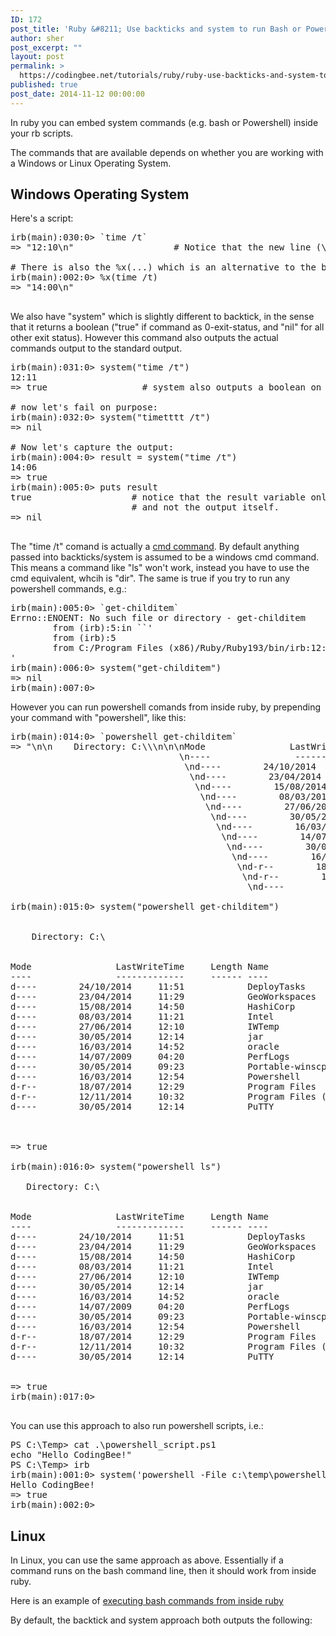 ```yaml
---
ID: 172
post_title: 'Ruby &#8211; Use backticks and system to run Bash or Powershell commands'
author: sher
post_excerpt: ""
layout: post
permalink: >
  https://codingbee.net/tutorials/ruby/ruby-use-backticks-and-system-to-run-bash-or-powershell-commands
published: true
post_date: 2014-11-12 00:00:00
---
```

In ruby you can embed system commands (e.g. bash or Powershell) inside your rb scripts. 

The commands that are available depends on whether you are working with a Windows or Linux Operating System.  

<h2>Windows Operating System</h2>
Here's a script:


<pre>
irb(main):030:0> `time /t`
=> "12:10\n"                   # Notice that the new line (\n) formatting doesn't get interpreted. 

# There is also the %x(...) which is an alternative to the backtick notation:
irb(main):002:0> %x(time /t)   
=> "14:00\n"

</pre>

We also have "system" which is slightly different to backtick, in the sense that it returns a boolean ("true" if command as 0-exit-status, and "nil" for all other exit status). However this command also outputs the actual commands output to the standard output. 
<pre>
irb(main):031:0> system("time /t")
12:11
=> true                  # system also outputs a boolean on whether it was succesful. 

# now let's fail on purpose:           
irb(main):032:0> system("timetttt /t")
=> nil

# Now let's capture the output:
irb(main):004:0> result = system("time /t")
14:06
=> true
irb(main):005:0> puts result        
true                   # notice that the result variable only holds the boolean value 
                       # and not the output itself.  
=> nil

</pre>

The "time /t" comand is actually a <a href="http://ss64.com/nt/">cmd command</a>. By default anything passed into backticks/system is assumed to be a windows cmd command. This means a command like "ls" won't work, instead you have to use the cmd equivalent, whcih is "dir". The same is true if you try to run any powershell commands, e.g.:

<pre>
irb(main):005:0> `get-childitem`
Errno::ENOENT: No such file or directory - get-childitem
        from (irb):5:in ``'
        from (irb):5
        from C:/Program Files (x86)/Ruby/Ruby193/bin/irb:12:in `<main>'
irb(main):006:0> system("get-childitem")
=> nil
irb(main):007:0>
</pre>

However you can run powershell comands from inside ruby, by prepending your command with "powershell", like this:

<pre>
irb(main):014:0> `powershell get-childitem`
=> "\n\n    Directory: C:\\\n\n\nMode                LastWriteTime     Length Name
                                \n----                -------------     ------ ----
                                 \nd----        24/10/2014     11:51            DeployTasks
                                  \nd----        23/04/2014     11:29            GeoWorkspaces
                                   \nd----        15/08/2014     14:50            HashiCorp
                                    \nd----        08/03/2014     11:21            Intel
                                     \nd----        27/06/2014     12:10            IWTemp
                                      \nd----        30/05/2014     12:14            jar
                                       \nd----        16/03/2014     14:52            oracle
                                        \nd----        14/07/2009     04:20            PerfLogs
                                         \nd----        30/05/2014     09:23            Portable-winscp550
                                          \nd----        16/03/2014     12:54            Powershell
                                           \nd-r--        18/07/2014     12:29            Program Files
                                            \nd-r--        12/11/2014     10:32            Program Files (x86)
                                             \nd----        30/05/2014     12:14            PuTTY

irb(main):015:0> system("powershell get-childitem")


    Directory: C:\


Mode                LastWriteTime     Length Name
----                -------------     ------ ----
d----        24/10/2014     11:51            DeployTasks
d----        23/04/2014     11:29            GeoWorkspaces
d----        15/08/2014     14:50            HashiCorp
d----        08/03/2014     11:21            Intel
d----        27/06/2014     12:10            IWTemp
d----        30/05/2014     12:14            jar
d----        16/03/2014     14:52            oracle
d----        14/07/2009     04:20            PerfLogs
d----        30/05/2014     09:23            Portable-winscp550
d----        16/03/2014     12:54            Powershell
d-r--        18/07/2014     12:29            Program Files
d-r--        12/11/2014     10:32            Program Files (x86)
d----        30/05/2014     12:14            PuTTY



=> true

irb(main):016:0> system("powershell ls")

   Directory: C:\


Mode                LastWriteTime     Length Name
----                -------------     ------ ----
d----        24/10/2014     11:51            DeployTasks
d----        23/04/2014     11:29            GeoWorkspaces
d----        15/08/2014     14:50            HashiCorp
d----        08/03/2014     11:21            Intel
d----        27/06/2014     12:10            IWTemp
d----        30/05/2014     12:14            jar
d----        16/03/2014     14:52            oracle
d----        14/07/2009     04:20            PerfLogs
d----        30/05/2014     09:23            Portable-winscp550
d----        16/03/2014     12:54            Powershell
d-r--        18/07/2014     12:29            Program Files
d-r--        12/11/2014     10:32            Program Files (x86)
d----        30/05/2014     12:14            PuTTY


=> true
irb(main):017:0>

</pre>

You can use this approach to also run powershell scripts, i.e.:

<pre>
PS C:\Temp> cat .\powershell_script.ps1
echo "Hello CodingBee!"
PS C:\Temp> irb
irb(main):001:0> system('powershell -File c:\temp\powershell_script.ps1')  # Note, is single quotes.
Hello CodingBee!
=> true
irb(main):002:0>
</pre>



<h2>Linux</h2> 

In Linux, you can use the same approach as above. Essentially if a command runs on the bash command line, then it should work from inside ruby. 

Here is an example of <a href="http://blog.bigbinary.com/2012/10/18/backtick-system-exec-in-ruby.html">executing bash commands from inside ruby</a> 























By default, the backtick and system approach both outputs the following: